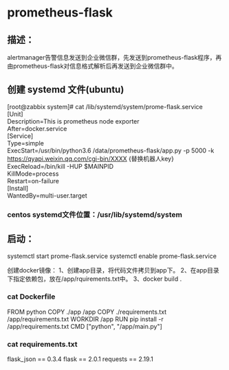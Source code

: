 # prometheus-flask

## 描述：
alertmanager告警信息发送到企业微信群，先发送到prometheus-flask程序，再由prometheus-flask对信息格式解析后再发送到企业微信群中。

## 创建 systemd 文件(ubuntu)
[root@zabbix system]# cat /lib/systemd/system/prome-flask.service  
[Unit]  
Description=This is prometheus node exporter  
After=docker.service  
[Service]  
Type=simple  
ExecStart=/usr/bin/python3.6 /data/prometheus-flask/app.py -p 5000 -k https://qyapi.weixin.qq.com/cgi-bin/XXXX {替换机器人key}  
ExecReload=/bin/kill -HUP $MAINPID  
KillMode=process  
Restart=on-failure  
[Install]  
WantedBy=multi-user.target  

### centos systemd文件位置：/usr/lib/systemd/system

## 启动：
systemctl start prome-flask.service
systemctl enable prome-flask.service

创建docker镜像：
1、创建app目录，将代码文件拷贝到app下。
2、在app目录下指定依赖包，放在/app/rquirements.txt中。
3、docker build .

### cat Dockerfile
FROM python
COPY ./app /app
COPY ./requirements.txt /app/requirements.txt
WORKDIR /app
RUN pip install -r /app/requirements.txt
CMD ["python", "/app/main.py"]

### cat requirements.txt
flask_json == 0.3.4
flask == 2.0.1
requests == 2.19.1

